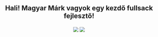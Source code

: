 <h2 align="center">Hali! Magyar Márk vagyok egy kezdő fullsack fejlesztő!</h2>

###

<div align="center">
  <img src = "https://github-readme-stats.vercel.app/api?username=MagyarMark&theme=dracula&show_icons=true">
  <img src = "https://github-readme-stats.vercel.app/api/wakatime?username=MagyarMark&theme=dracula&layout=compact">

</div>


<!--
**username/username** is a ✨ _special_ ✨ repository because its `README.md` (this file) appears on your GitHub profile.

Here are some ideas to get you started:

- 🔭 I’m currently working on ...
- 🌱 I’m currently learning ...
- 👯 I’m looking to collaborate on ...
- 🤔 I’m looking for help with ...
- 💬 Ask me about ...
- 📫 How to reach me: ...
- 😄 Pronouns: ...
- ⚡ Fun fact: ...
-->
